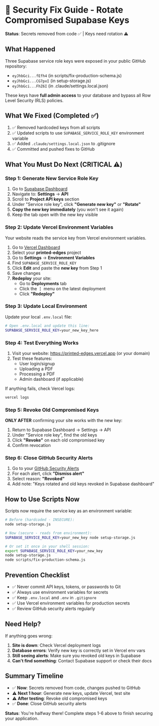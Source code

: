 # 🚨 Security Fix Guide - Rotate Compromised Supabase Keys

**Status**: Secrets removed from code ✅ | Keys need rotation ⚠️

## What Happened

Three Supabase service role keys were exposed in your public GitHub repository:
- `eyJhbGci...fEfh4` (in scripts/fix-production-schema.js)
- `eyJhbGci...CG7pxI` (in setup-storage.js)
- `eyJhbGci...FhZ6I` (in .claude/settings.local.json)

These keys have **full admin access** to your database and bypass all Row Level Security (RLS) policies.

## What We Fixed (Completed ✅)

1. ✅ Removed hardcoded keys from all scripts
2. ✅ Updated scripts to use `SUPABASE_SERVICE_ROLE_KEY` environment variable
3. ✅ Added `.claude/settings.local.json` to .gitignore
4. ✅ Committed and pushed fixes to GitHub

## What You Must Do Next (CRITICAL ⚠️)

### Step 1: Generate New Service Role Key

1. Go to [Supabase Dashboard](https://supabase.com/dashboard/project/gsndpkiedjojlqpjdwgu)
2. Navigate to: **Settings** → **API**
3. Scroll to **Project API keys** section
4. Under "Service role key", click **"Generate new key"** or **"Rotate"**
5. **Copy the new key immediately** (you won't see it again)
6. Keep the tab open with the new key visible

### Step 2: Update Vercel Environment Variables

Your website reads the service key from Vercel environment variables.

1. Go to [Vercel Dashboard](https://vercel.com)
2. Select your **printed-edges** project
3. Go to **Settings** → **Environment Variables**
4. Find `SUPABASE_SERVICE_ROLE_KEY`
5. Click **Edit** and paste the **new key** from Step 1
6. Save changes
7. **Redeploy** your site:
   - Go to **Deployments** tab
   - Click the **⋮** menu on the latest deployment
   - Click **"Redeploy"**

### Step 3: Update Local Environment

Update your local `.env.local` file:

```bash
# Open .env.local and update this line:
SUPABASE_SERVICE_ROLE_KEY=your_new_key_here
```

### Step 4: Test Everything Works

1. Visit your website: https://printed-edges.vercel.app (or your domain)
2. Test these features:
   - User login/signup
   - Uploading a PDF
   - Processing a PDF
   - Admin dashboard (if applicable)

If anything fails, check Vercel logs:
```bash
vercel logs
```

### Step 5: Revoke Old Compromised Keys

**ONLY AFTER** confirming your site works with the new key:

1. Return to Supabase Dashboard → Settings → API
2. Under "Service role key", find the old keys
3. Click **"Revoke"** on each old compromised key
4. Confirm revocation

### Step 6: Close GitHub Security Alerts

1. Go to your [GitHub Security Alerts](https://github.com/RachGrahamReads/printed_edges/security/secret-scanning)
2. For each alert, click **"Dismiss alert"**
3. Select reason: **"Revoked"**
4. Add note: "Keys rotated and old keys revoked in Supabase dashboard"

## How to Use Scripts Now

Scripts now require the service key as an environment variable:

```bash
# Before (hardcoded - INSECURE):
node setup-storage.js

# Now (secure - reads from environment):
SUPABASE_SERVICE_ROLE_KEY=your_new_key node setup-storage.js

# Or set it once in your shell session:
export SUPABASE_SERVICE_ROLE_KEY=your_new_key
node setup-storage.js
node scripts/fix-production-schema.js
```

## Prevention Checklist

- ✅ Never commit API keys, tokens, or passwords to Git
- ✅ Always use environment variables for secrets
- ✅ Keep `.env.local` and `.env` in `.gitignore`
- ✅ Use Vercel environment variables for production secrets
- ✅ Review GitHub security alerts regularly

## Need Help?

If anything goes wrong:

1. **Site is down**: Check Vercel deployment logs
2. **Database errors**: Verify new key is correctly set in Vercel env vars
3. **Still seeing alerts**: Make sure you revoked old keys in Supabase
4. **Can't find something**: Contact Supabase support or check their docs

## Summary Timeline

- ✅ **Now**: Secrets removed from code, changes pushed to GitHub
- ⚠️ **Next 1 hour**: Generate new keys, update Vercel, test site
- ⚠️ **After testing**: Revoke old compromised keys
- ✅ **Done**: Close GitHub security alerts

**Status**: You're halfway there! Complete steps 1-6 above to finish securing your application.

